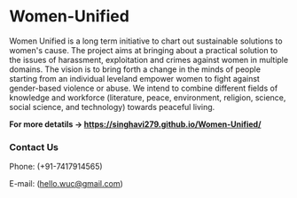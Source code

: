 <h1> Women-Unified</h1>
Women Unified is a long term initiative to chart out sustainable solutions to women's cause. The project aims at bringing about a practical solution to the issues of harassment, exploitation and crimes against women in multiple domains.
The vision is to bring forth a change in the minds of people starting from an individual leveland empower women to fight against gender-based violence or abuse. We intend to combine different fields of knowledge and workforce (literature, peace, environment, religion, science, social science, and technology) towards peaceful living.<br>



<b>For more detatils -> https://singhavi279.github.io/Women-Unified/</b>

<h3> Contact Us </h3>
Phone: (+91-7417914565)

E-mail: (hello.wuc@gmail.com)
